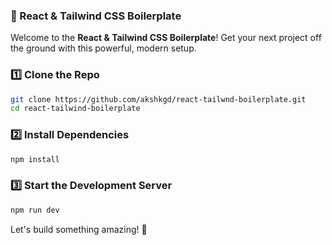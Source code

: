 ### 🚀 React & Tailwind CSS Boilerplate

Welcome to the **React & Tailwind CSS Boilerplate**! Get your next project off the ground with this powerful, modern setup.


### 1️⃣ Clone the Repo
```bash
git clone https://github.com/akshkgd/react-tailwnd-boilerplate.git
cd react-tailwind-boilerplate
```

### 2️⃣ Install Dependencies
```bash
npm install
```

### 3️⃣ Start the Development Server
```bash
npm run dev
```

Let's build something amazing! 🌟

